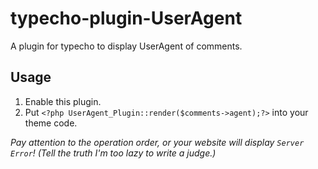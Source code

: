 # typecho-plugin-UserAgent

A plugin for typecho to display UserAgent of comments.

## Usage

1. Enable this plugin.
2. Put `<?php UserAgent_Plugin::render($comments->agent);?>` into your theme code.

*Pay attention to the operation order, or your website will display `Server Error`! (Tell the truth I'm too lazy to write a judge.)*